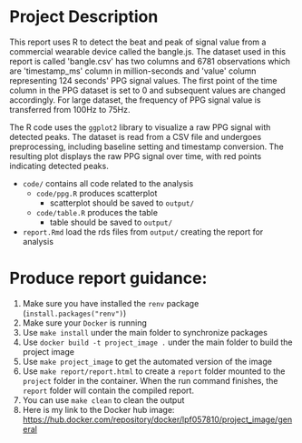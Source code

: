 # Project Description

This report uses R to detect the beat and peak of signal value from a commercial wearable device called the bangle.js. The dataset used in this report is  called 'bangle.csv' has two columns and 6781 observations which are 'timestamp_ms' column in  million-seconds and 'value' column representing 124 seconds' PPG signal values. The first point of the time column in the PPG dataset is set to 0 and subsequent values are changed accordingly. For large dataset, the frequency of PPG signal value is transferred from 100Hz to 75Hz.

The R code uses the `ggplot2` library to visualize a raw PPG signal with detected peaks. The dataset is read from a CSV file and undergoes preprocessing, including baseline setting and timestamp conversion. The resulting plot displays the raw PPG signal over time, with red points indicating detected peaks. 

- `code/` contains all code related to the  analysis
	- `code/ppg.R` produces scatterplot 
		- scatterplot  should be saved to `output/`
	- `code/table.R` produces the table
		- table should be saved to `output/`
- `report.Rmd` load the rds files from `output/` creating the report for analysis


# Produce report guidance:
1. Make sure you have installed the `renv` package (`install.packages("renv")`)
2. Make sure your `Docker` is running
3. Use `make install` under the main folder to synchronize packages
4. Use `docker build -t project_image .` under the main folder to build the project image
5. Use `make project_image` to get the automated version of the image
6.  Use `make report/report.html` to create a `report` folder  mounted to the `project` folder in the container. When the run command finishes, the `report` folder will contain the compiled report.
7.  You can use `make clean` to clean the output
8. Here is my link to the Docker hub image: https://hub.docker.com/repository/docker/lpf057810/project_image/general
   
